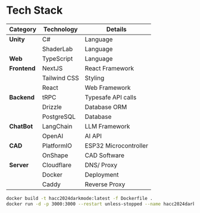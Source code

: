 # Tech Stack

| **Category** | **Technology** | **Details**           |
| ------------ | -------------- | --------------------- |
| **Unity**    | C#             | Language              |
|              | ShaderLab      | Language              |
| **Web**      | TypeScript     | Language              |
| **Frontend** | NextJS         | React Framework       |
|              | Tailwind CSS   | Styling               |
|              | React          | Web Framework         |
| **Backend**  | tRPC           | Typesafe API calls    |
|              | Drizzle        | Database ORM          |
|              | PostgreSQL     | Database              |
| **ChatBot**  | LangChain      | LLM Framework         |
|              | OpenAI         | AI API                |
| **CAD**      | PlatformIO     | ESP32 Microcontroller |
|              | OnShape        | CAD Software          |
| **Server**   | Cloudflare     | DNS/ Proxy            |
|              | Docker         | Deployment            |
|              | Caddy          | Reverse Proxy         |

```bash
docker build -t hacc2024darkmode:latest -f Dockerfile .
docker run -d -p 3000:3000 --restart unless-stopped --name hacc2024darkmode hacc2024darkmode:latest
```
